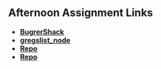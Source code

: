 ## Afternoon Assignment Links

* **[BugrerShack](https://github.com/DavidLiamB/BugrerShack)**
* **[gregslist_node](https://github.com/DavidLiamB/gregslist_node)**
* **[Repo](https://github.com/DavidLiamB/<ASSIGNMENT_REPO>)**
* **[Repo](https://github.com/DavidLiamB/<ASSIGNMENT_REPO>)**
